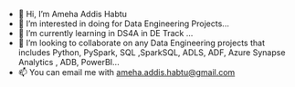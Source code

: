 - 👋 Hi, I’m Ameha Addis Habtu
- 👀 I’m interested in doing for Data Engineering Projects...
- 🌱 I’m currently learning in DS4A in DE Track ...
- 💞️ I’m looking to collaborate on any Data Engineering projects that includes Python, PySpark, SQL ,SparkSQL, ADLS, ADF, Azure Synapse Analytics , ADB, PowerBI...
- 📫 You can email me with ameha.addis.habtu@gmail.com

<!---
amehaaddis/amehaaddis is a ✨ special ✨ repository because its `README.md` (this file) appears on your GitHub profile.
You can click the Preview link to take a look at your changes.
--->
